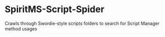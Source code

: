 # SpiritMS-Script-Spider
Crawls through Swordie-style scripts folders to search for Script Manager method usages
